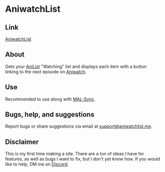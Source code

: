 # AniwatchList
## Link
[AniwatchList](https://aniwatchlist.me)
## About
Gets your [AniList](https://anilist.co) "Watching" list and displays each item with a button linking to the next episode on [Aniwatch](https://aniwatch.me).
## Use
Recommended to use along with [MAL-Sync](https://chrome.google.com/webstore/detail/mal-sync/kekjfbackdeiabghhcdklcdoekaanoel?hl=en).
## Bugs, help, and suggestions
Report bugs or share suggestions via email at [support@aniwatchlist.me](mailto:support@aniwatchlist.me).
## Disclaimer
This is my first time making a site. There are a ton of ideas I have for features, as well as bugs I want to fix, but I don't yet know how. If you would like to help, DM me on [Discord](https://discord.com/users/707743097488146524).
